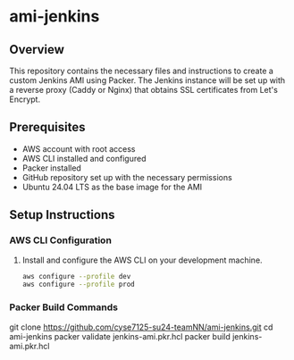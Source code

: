 # ami-jenkins

## Overview
This repository contains the necessary files and instructions to create a custom Jenkins AMI using Packer. The Jenkins instance will be set up with a reverse proxy (Caddy or Nginx) that obtains SSL certificates from Let's Encrypt.

## Prerequisites
- AWS account with root access
- AWS CLI installed and configured
- Packer installed
- GitHub repository set up with the necessary permissions
- Ubuntu 24.04 LTS as the base image for the AMI

## Setup Instructions

### AWS CLI Configuration
1. Install and configure the AWS CLI on your development machine.
   ```bash
   aws configure --profile dev
   aws configure --profile prod

### Packer Build Commands
git clone https://github.com/cyse7125-su24-teamNN/ami-jenkins.git
cd ami-jenkins
packer validate jenkins-ami.pkr.hcl
packer build jenkins-ami.pkr.hcl
